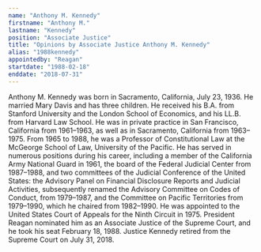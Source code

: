 ```yaml
---
name: "Anthony M. Kennedy"
firstname: "Anthony M."
lastname: "Kennedy"
position: "Associate Justice"
title: "Opinions by Associate Justice Anthony M. Kennedy"
alias: "1988kennedy"
appointedby: "Reagan"
startdate: "1988-02-18"
enddate: "2018-07-31"
---
```

Anthony M. Kennedy was born in Sacramento, California, July 23, 1936. He married Mary Davis and has three children. He received his B.A. from Stanford University and the London School of Economics, and his LL.B. from Harvard Law School. He was in private practice in San Francisco, California from 1961–1963, as well as in Sacramento, California from 1963–1975. From 1965 to 1988, he was a Professor of Constitutional Law at the McGeorge School of Law, University of the Pacific. He has served in numerous positions during his career, including a member of the California Army National Guard in 1961, the board of the Federal Judicial Center from 1987–1988, and two committees of the Judicial Conference of the United States: the Advisory Panel on Financial Disclosure Reports and Judicial Activities, subsequently renamed the Advisory Committee on Codes of Conduct, from 1979–1987, and the Committee on Pacific Territories from 1979–1990, which he chaired from 1982–1990. He was appointed to the United States Court of Appeals for the Ninth Circuit in 1975. President Reagan nominated him as an Associate Justice of the Supreme Court, and he took his seat February 18, 1988. Justice Kennedy retired from the Supreme Court on July 31, 2018.

